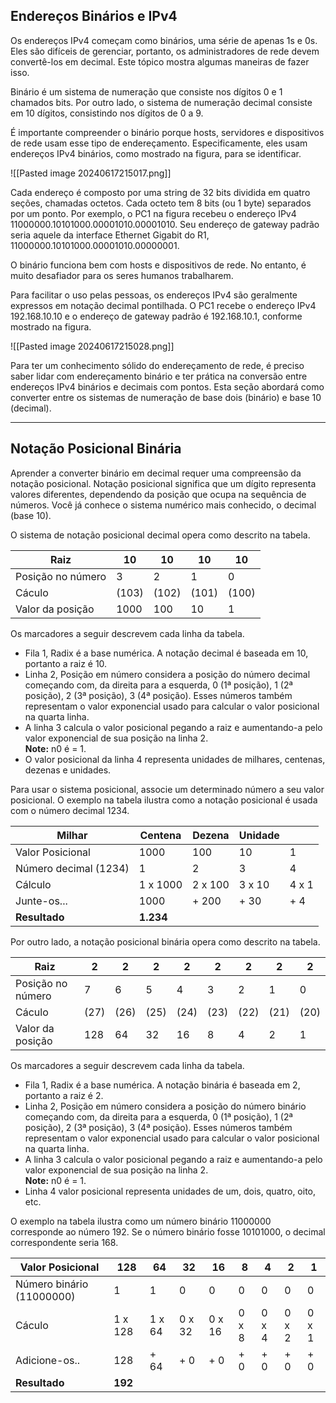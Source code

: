 
## Endereços Binários e IPv4

Os endereços IPv4 começam como binários, uma série de apenas 1s e 0s. Eles são difíceis de gerenciar, portanto, os administradores de rede devem convertê-los em decimal. Este tópico mostra algumas maneiras de fazer isso.

Binário é um sistema de numeração que consiste nos dígitos 0 e 1 chamados bits. Por outro lado, o sistema de numeração decimal consiste em 10 dígitos, consistindo nos dígitos de 0 a 9.

É importante compreender o binário porque hosts, servidores e dispositivos de rede usam esse tipo de endereçamento. Especificamente, eles usam endereços IPv4 binários, como mostrado na figura, para se identificar.

![[Pasted image 20240617215017.png]]

Cada endereço é composto por uma string de 32 bits dividida em quatro seções, chamadas octetos. Cada octeto tem 8 bits (ou 1 byte) separados por um ponto. Por exemplo, o PC1 na figura recebeu o endereço IPv4 11000000.10101000.00001010.00001010. Seu endereço de gateway padrão seria aquele da interface Ethernet Gigabit do R1, 11000000.10101000.00001010.00000001.

O binário funciona bem com hosts e dispositivos de rede. No entanto, é muito desafiador para os seres humanos trabalharem.

Para facilitar o uso pelas pessoas, os endereços IPv4 são geralmente expressos em notação decimal pontilhada. O PC1 recebe o endereço IPv4 192.168.10.10 e o endereço de gateway padrão é 192.168.10.1, conforme mostrado na figura.

![[Pasted image 20240617215028.png]]

Para ter um conhecimento sólido do endereçamento de rede, é preciso saber lidar com endereçamento binário e ter prática na conversão entre endereços IPv4 binários e decimais com pontos. Esta seção abordará como converter entre os sistemas de numeração de base dois (binário) e base 10 (decimal).

---

## Notação Posicional Binária

Aprender a converter binário em decimal requer uma compreensão da notação posicional. Notação posicional significa que um dígito representa valores diferentes, dependendo da posição que ocupa na sequência de números. Você já conhece o sistema numérico mais conhecido, o decimal (base 10).

O sistema de notação posicional decimal opera como descrito na tabela.

| Raiz              | 10    | 10    | 10    | 10    |
| ----------------- | ----- | ----- | ----- | ----- |
| Posição no número | 3     | 2     | 1     | 0     |
| Cáculo            | (103) | (102) | (101) | (100) |
| Valor da posição  | 1000  | 100   | 10    | 1     |
Os marcadores a seguir descrevem cada linha da tabela.

- Fila 1, Radix é a base numérica. A notação decimal é baseada em 10, portanto a raiz é 10.
- Linha 2, Posição em número considera a posição do número decimal começando com, da direita para a esquerda, 0 (1ª posição), 1 (2ª posição), 2 (3ª posição), 3 (4ª posição). Esses números também representam o valor exponencial usado para calcular o valor posicional na quarta linha.
- A linha 3 calcula o valor posicional pegando a raiz e aumentando-a pelo valor exponencial de sua posição na linha 2.  
    **Note:** n0 é = 1.
- O valor posicional da linha 4 representa unidades de milhares, centenas, dezenas e unidades.

Para usar o sistema posicional, associe um determinado número a seu valor posicional. O exemplo na tabela ilustra como a notação posicional é usada com o número decimal 1234.

| Milhar                | Centena   | Dezena  | Unidade |       |
| --------------------- | --------- | ------- | ------- | ----- |
| Valor Posicional      | 1000      | 100     | 10      | 1     |
| Número decimal (1234) | 1         | 2       | 3       | 4     |
| Cálculo               | 1 x 1000  | 2 x 100 | 3 x 10  | 4 x 1 |
| Junte-os...           | 1000      | + 200   | + 30    | + 4   |
| **Resultado**         | **1.234** |         |         |       |
Por outro lado, a notação posicional binária opera como descrito na tabela.

| Raiz              | 2    | 2    | 2    | 2    | 2    | 2    | 2    | 2    |
| ----------------- | ---- | ---- | ---- | ---- | ---- | ---- | ---- | ---- |
| Posição no número | 7    | 6    | 5    | 4    | 3    | 2    | 1    | 0    |
| Cáculo            | (27) | (26) | (25) | (24) | (23) | (22) | (21) | (20) |
| Valor da posição  | 128  | 64   | 32   | 16   | 8    | 4    | 2    | 1    |
Os marcadores a seguir descrevem cada linha da tabela.

- Fila 1, Radix é a base numérica. A notação binária é baseada em 2, portanto a raiz é 2.
- Linha 2, Posição em número considera a posição do número binário começando com, da direita para a esquerda, 0 (1ª posição), 1 (2ª posição), 2 (3ª posição), 3 (4ª posição). Esses números também representam o valor exponencial usado para calcular o valor posicional na quarta linha.
- A linha 3 calcula o valor posicional pegando a raiz e aumentando-a pelo valor exponencial de sua posição na linha 2.  
    **Note:** n0 é = 1.
- Linha 4 valor posicional representa unidades de um, dois, quatro, oito, etc.

O exemplo na tabela ilustra como um número binário 11000000 corresponde ao número 192. Se o número binário fosse 10101000, o decimal correspondente seria 168.

|Valor Posicional|128|64|32|16|8|4|2|1|
|---|---|---|---|---|---|---|---|---|
|Número binário (11000000)|1|1|0|0|0|0|0|0|
|Cáculo|1 x 128|1 x 64|0 x 32|0 x 16|0 x 8|0 x 4|0 x 2|0 x 1|
|Adicione-os..|128|+ 64|+ 0|+ 0|+ 0|+ 0|+ 0|+ 0|
|**Resultado**|**192**|   |   |   |   |   |   |   |
